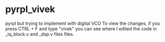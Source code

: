 # pyrpl_vivek
pyrpl but trying to implement with digital VCO
To view the changes, if you press CTRL + F and type "vivek" you can see where I edited the code in _iq_block.v and _dsp.v files files.
